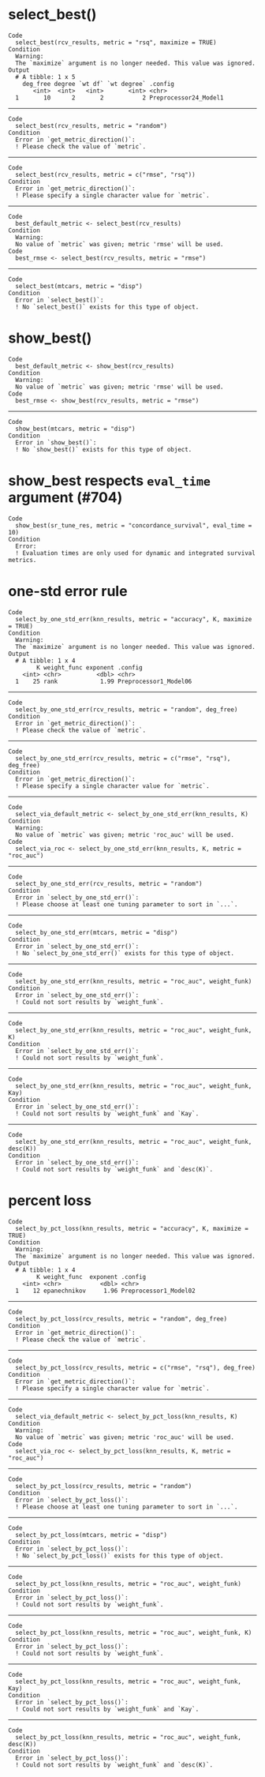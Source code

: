 # select_best()

    Code
      select_best(rcv_results, metric = "rsq", maximize = TRUE)
    Condition
      Warning:
      The `maximize` argument is no longer needed. This value was ignored.
    Output
      # A tibble: 1 x 5
        deg_free degree `wt df` `wt degree` .config              
           <int>  <int>   <int>       <int> <chr>                
      1       10      2       2           2 Preprocessor24_Model1

---

    Code
      select_best(rcv_results, metric = "random")
    Condition
      Error in `get_metric_direction()`:
      ! Please check the value of `metric`.

---

    Code
      select_best(rcv_results, metric = c("rmse", "rsq"))
    Condition
      Error in `get_metric_direction()`:
      ! Please specify a single character value for `metric`.

---

    Code
      best_default_metric <- select_best(rcv_results)
    Condition
      Warning:
      No value of `metric` was given; metric 'rmse' will be used.
    Code
      best_rmse <- select_best(rcv_results, metric = "rmse")

---

    Code
      select_best(mtcars, metric = "disp")
    Condition
      Error in `select_best()`:
      ! No `select_best()` exists for this type of object.

# show_best()

    Code
      best_default_metric <- show_best(rcv_results)
    Condition
      Warning:
      No value of `metric` was given; metric 'rmse' will be used.
    Code
      best_rmse <- show_best(rcv_results, metric = "rmse")

---

    Code
      show_best(mtcars, metric = "disp")
    Condition
      Error in `show_best()`:
      ! No `show_best()` exists for this type of object.

# show_best respects `eval_time` argument (#704)

    Code
      show_best(sr_tune_res, metric = "concordance_survival", eval_time = 10)
    Condition
      Error:
      ! Evaluation times are only used for dynamic and integrated survival metrics.

# one-std error rule

    Code
      select_by_one_std_err(knn_results, metric = "accuracy", K, maximize = TRUE)
    Condition
      Warning:
      The `maximize` argument is no longer needed. This value was ignored.
    Output
      # A tibble: 1 x 4
            K weight_func exponent .config              
        <int> <chr>          <dbl> <chr>                
      1    25 rank            1.99 Preprocessor1_Model06

---

    Code
      select_by_one_std_err(rcv_results, metric = "random", deg_free)
    Condition
      Error in `get_metric_direction()`:
      ! Please check the value of `metric`.

---

    Code
      select_by_one_std_err(rcv_results, metric = c("rmse", "rsq"), deg_free)
    Condition
      Error in `get_metric_direction()`:
      ! Please specify a single character value for `metric`.

---

    Code
      select_via_default_metric <- select_by_one_std_err(knn_results, K)
    Condition
      Warning:
      No value of `metric` was given; metric 'roc_auc' will be used.
    Code
      select_via_roc <- select_by_one_std_err(knn_results, K, metric = "roc_auc")

---

    Code
      select_by_one_std_err(rcv_results, metric = "random")
    Condition
      Error in `select_by_one_std_err()`:
      ! Please choose at least one tuning parameter to sort in `...`.

---

    Code
      select_by_one_std_err(mtcars, metric = "disp")
    Condition
      Error in `select_by_one_std_err()`:
      ! No `select_by_one_std_err()` exists for this type of object.

---

    Code
      select_by_one_std_err(knn_results, metric = "roc_auc", weight_funk)
    Condition
      Error in `select_by_one_std_err()`:
      ! Could not sort results by `weight_funk`.

---

    Code
      select_by_one_std_err(knn_results, metric = "roc_auc", weight_funk, K)
    Condition
      Error in `select_by_one_std_err()`:
      ! Could not sort results by `weight_funk`.

---

    Code
      select_by_one_std_err(knn_results, metric = "roc_auc", weight_funk, Kay)
    Condition
      Error in `select_by_one_std_err()`:
      ! Could not sort results by `weight_funk` and `Kay`.

---

    Code
      select_by_one_std_err(knn_results, metric = "roc_auc", weight_funk, desc(K))
    Condition
      Error in `select_by_one_std_err()`:
      ! Could not sort results by `weight_funk` and `desc(K)`.

# percent loss

    Code
      select_by_pct_loss(knn_results, metric = "accuracy", K, maximize = TRUE)
    Condition
      Warning:
      The `maximize` argument is no longer needed. This value was ignored.
    Output
      # A tibble: 1 x 4
            K weight_func  exponent .config              
        <int> <chr>           <dbl> <chr>                
      1    12 epanechnikov     1.96 Preprocessor1_Model02

---

    Code
      select_by_pct_loss(rcv_results, metric = "random", deg_free)
    Condition
      Error in `get_metric_direction()`:
      ! Please check the value of `metric`.

---

    Code
      select_by_pct_loss(rcv_results, metric = c("rmse", "rsq"), deg_free)
    Condition
      Error in `get_metric_direction()`:
      ! Please specify a single character value for `metric`.

---

    Code
      select_via_default_metric <- select_by_pct_loss(knn_results, K)
    Condition
      Warning:
      No value of `metric` was given; metric 'roc_auc' will be used.
    Code
      select_via_roc <- select_by_pct_loss(knn_results, K, metric = "roc_auc")

---

    Code
      select_by_pct_loss(rcv_results, metric = "random")
    Condition
      Error in `select_by_pct_loss()`:
      ! Please choose at least one tuning parameter to sort in `...`.

---

    Code
      select_by_pct_loss(mtcars, metric = "disp")
    Condition
      Error in `select_by_pct_loss()`:
      ! No `select_by_pct_loss()` exists for this type of object.

---

    Code
      select_by_pct_loss(knn_results, metric = "roc_auc", weight_funk)
    Condition
      Error in `select_by_pct_loss()`:
      ! Could not sort results by `weight_funk`.

---

    Code
      select_by_pct_loss(knn_results, metric = "roc_auc", weight_funk, K)
    Condition
      Error in `select_by_pct_loss()`:
      ! Could not sort results by `weight_funk`.

---

    Code
      select_by_pct_loss(knn_results, metric = "roc_auc", weight_funk, Kay)
    Condition
      Error in `select_by_pct_loss()`:
      ! Could not sort results by `weight_funk` and `Kay`.

---

    Code
      select_by_pct_loss(knn_results, metric = "roc_auc", weight_funk, desc(K))
    Condition
      Error in `select_by_pct_loss()`:
      ! Could not sort results by `weight_funk` and `desc(K)`.

